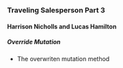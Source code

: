 ### Traveling Salesperson Part 3

#### Harrison Nicholls and Lucas Hamilton

##### Override Mutation
- The overwriten mutation method 
